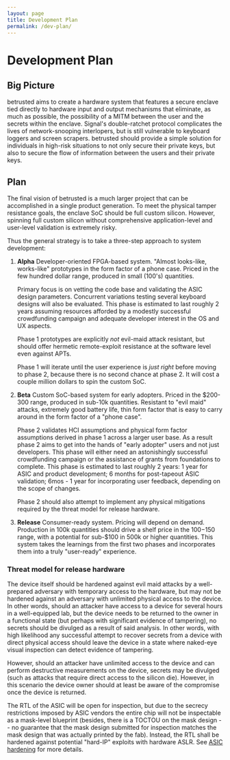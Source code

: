 ```yaml
---
layout: page
title: Development Plan
permalink: /dev-plan/
---
```


# Development Plan

## Big Picture

betrusted aims to create a hardware system that features a secure
enclave tied directly to hardware input and output mechanisms that
eliminate, as much as possible, the possibility of a MITM between the
user and the secrets within the enclave. Signal's double-ratchet
protocol complicates the lives of network-snooping interlopers, but is
still vulnerable to keyboard loggers and screen scrapers. betrusted
should provide a simple solution for individuals in high-risk
situations to not only secure their private keys, but also to secure
the flow of information between the users and their private keys.

## Plan

The final vision of betrusted is a much larger project that can be
accomplished in a single product generation. To meet the physical
tamper resistance goals, the enclave SoC should be full custom
silicon. However, spinning full custom silicon without comprehensive
application-level and user-level validation is extremely risky.

Thus the general strategy is to take a three-step approach to system development:

1. **Alpha** Developer-oriented FPGA-based system. "Almost looks-like,
works-like" prototypes in the form factor of a phone case. Priced in
the few hundred dollar range, produced in small (100's)
quantities. 

    Primary focus is on vetting the code base and validating the ASIC
    design parameters.  Concurrent variations testing several keyboard
    designs will also be evaluated. This phase is estimated to last
    roughly 2 years assuming resources afforded by a modestly
    successful crowdfunding campaign and adequate developer interest in
    the OS and UX aspects.

    Phase 1 prototypes are explicitly _not_ evil-maid attack
    resistant, but should offer hermetic remote-exploit resistance at
    the software level even against APTs.

    Phase 1 will iterate until the user experience is _just right_
    before moving to phase 2, because there is no second chance at
    phase 2.  It will cost a couple million dollars to spin the custom
    SoC.

2. **Beta** Custom SoC-based system for early adopters. Priced in the
$200-300 range, produced in sub-10k quantities. Resistant to "evil maid"
attacks, extremely good battery life, thin form factor that is easy to
carry around in the form factor of a "phone case".

    Phase 2 validates HCI assumptions and physical form factor
    assumptions derived in phase 1 across a larger user base. As a
    result phase 2 aims to get into the hands of "early adopter" users
    and not just developers.  This phase will either need an
    astonishingly successful crowdfunding campaign or the assistance
    of grants from foundations to complete.  This phase is estimated
    to last roughly 2 years: 1 year for ASIC and product development;
    6 months for post-tapeout ASIC validation; 6mos - 1 year for
    incorporating user feedback, depending on the scope of changes.

    Phase 2 should also attempt to implement any physical mitigations
    required by the threat model for release hardware.

3. **Release** Consumer-ready system. Pricing will depend on demand.
Production in 100k quantities should drive a shelf price in the
$100-$150 range, with a potential for sub-$100 in 500k or higher
quantities. This system takes the learnings from the first two phases
and incorporates them into a truly "user-ready" experience.

### Threat model for release hardware

The device itself should be hardened against evil maid attacks by a
well-prepared adversary with temporary access to the hardware, but may
not be hardened against an adversary with unlimited physical access to
the device. In other words, should an attacker have access to a device
for several hours in a well-equipped lab, but the device needs to be
returned to the owner in a functional state (but perhaps with
significant evidence of tampering), no secrets should be divulged as a
result of said analysis. In other words, with high likelihood any
successful attempt to recover secrets from a device with direct
physical access should leave the device in a state where naked-eye
visual inspection can detect evidence of tampering.

However, should an attacker have unlimited access to the device and
can perform destructive measurements on the device, secrets may be
divulged (such as attacks that require direct access to the silicon
die). However, in this scenario the device owner should at least be
aware of the compromise once the device is returned.

The RTL of the ASIC will be open for inspection, but due to the
secrecy restrictions imposed by ASIC vendors the entire chip will not
be inspectable as a mask-level blueprint (besides, there is a TOCTOU
on the mask design -- no guarantee that the mask design submitted for
inspection matches the mask design that was actually printed by the
fab). Instead, the RTL shall be hardened against potential "hard-IP"
exploits with hardware ASLR. See [ASIC
hardening](https://github.com/betrusted-io/betrusted-wiki/wiki/ASIC-hardening)
for more details.
